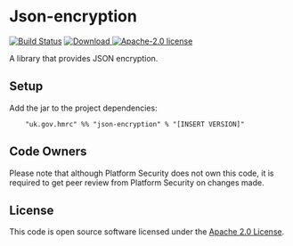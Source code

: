 # Json-encryption

[![Build Status](https://travis-ci.org/hmrc/json-encryption.svg)](https://travis-ci.org/hmrc/json-encryption) [ ![Download](https://api.bintray.com/packages/hmrc/releases/json-encryption/images/download.svg) ](https://bintray.com/hmrc/releases/json-encryption/_latestVersion) [![Apache-2.0 license](http://img.shields.io/badge/license-Apache-brightgreen.svg)](http://www.apache.org/licenses/LICENSE-2.0.html)

A library that provides JSON encryption.

## Setup

Add the jar to the project dependencies:

```
    "uk.gov.hmrc" %% "json-encryption" % "[INSERT VERSION]"
```

## Code Owners

Please note that although Platform Security does not own this code, it is required
to get peer review from Platform Security on changes made.

## License

This code is open source software licensed under the [Apache 2.0 License]("http://www.apache.org/licenses/LICENSE-2.0.html").

